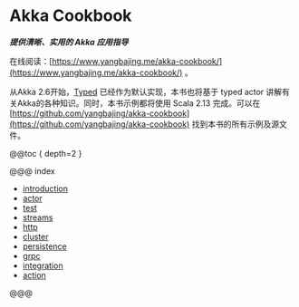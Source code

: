 # Akka Cookbook

***提供清晰、实用的 Akka 应用指导***

在线阅读：[https://www.yangbajing.me/akka-cookbook/](https://www.yangbajing.me/akka-cookbook/) 。

从Akka 2.6开始，[Typed]() 已经作为默认实现，本书也将基于 typed actor 讲解有关Akka的各种知识。同时，本书示例都将使用 Scala 2.13 完成。可以在 [https://github.com/yangbajing/akka-cookbook](https://github.com/yangbajing/akka-cookbook) 找到本书的所有示例及源文件。

@@toc { depth=2 }

@@@ index

* [introduction](introduction.md)
* [actor](actor/index.md)
* [test](test/index.md)
* [streams](streams/index.md)
* [http](http/index.md)
* [cluster](cluster/index.md)
* [persistence](persistence/index.md)
* [grpc](grpc/index.md)
* [integration](integration/index.md)
* [action](action/index.md)

@@@
